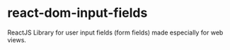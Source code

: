 # react-dom-input-fields
ReactJS Library for user input fields (form fields) made especially for web views.
